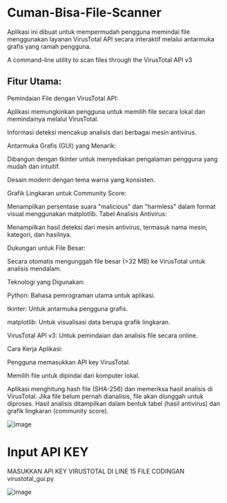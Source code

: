 # Cuman-Bisa-File-Scanner
Aplikasi ini dibuat untuk mempermudah pengguna memindai file menggunakan layanan VirusTotal API secara interaktif melalui antarmuka grafis yang ramah pengguna.  

A command-line utility to scan files through the VirusTotal API v3

## Fitur Utama:

Pemindaian File dengan VirusTotal API:

Aplikasi memungkinkan pengguna untuk memilih file secara lokal dan memindainya melalui VirusTotal.

Informasi deteksi mencakup analisis dari berbagai mesin antivirus.

Antarmuka Grafis (GUI) yang Menarik:

Dibangun dengan tkinter untuk menyediakan pengalaman pengguna yang mudah dan intuitif.

Desain modern dengan tema warna yang konsisten.

Grafik Lingkaran untuk Community Score:

Menampilkan persentase suara "malicious" dan "harmless" dalam format visual menggunakan matplotlib.
Tabel Analisis Antivirus:

Menampilkan hasil deteksi dari mesin antivirus, termasuk nama mesin, kategori, dan hasilnya.

Dukungan untuk File Besar:

Secara otomatis mengunggah file besar (>32 MB) ke VirusTotal untuk analisis mendalam.

Teknologi yang Digunakan:

Python: Bahasa pemrograman utama untuk aplikasi.

tkinter: Untuk antarmuka pengguna grafis.

matplotlib: Untuk visualisasi data berupa grafik lingkaran.

VirusTotal API v3: Untuk pemindaian dan analisis file secara online.

Cara Kerja Aplikasi:

Pengguna memasukkan API key VirusTotal.

Memilih file untuk dipindai dari komputer lokal.

Aplikasi menghitung hash file (SHA-256) dan memeriksa hasil analisis di VirusTotal.
Jika file belum pernah dianalisis, file akan diunggah untuk diproses.
Hasil analisis ditampilkan dalam bentuk tabel (hasil antivirus) dan grafik lingkaran (community score).

![image](https://github.com/user-attachments/assets/ec5fedc6-db47-4f13-8956-cc5b4490b3b2)

# Input API KEY

MASUKKAN API KEY VIRUSTOTAL DI LINE 15 FILE CODINGAN virustotal_gui.py

![image](https://github.com/user-attachments/assets/a81ddb22-990d-4a9b-80f7-526684a47554)


